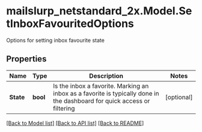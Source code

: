 # mailslurp_netstandard_2x.Model.SetInboxFavouritedOptions
Options for setting inbox favourite state

## Properties

Name | Type | Description | Notes
------------ | ------------- | ------------- | -------------
**State** | **bool** | Is the inbox a favorite. Marking an inbox as a favorite is typically done in the dashboard for quick access or filtering | [optional] 

[[Back to Model list]](../README#documentation-for-models) [[Back to API list]](../README#documentation-for-api-endpoints) [[Back to README]](../README)

